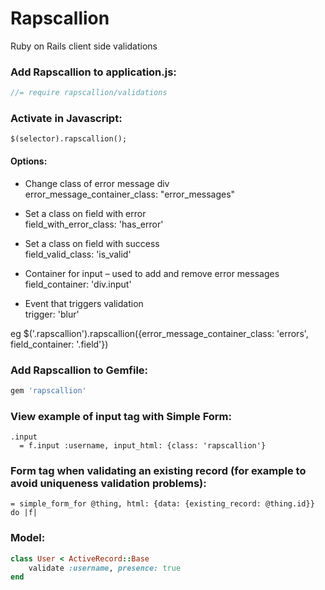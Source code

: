 Rapscallion
===========

Ruby on Rails client side validations

### Add Rapscallion to application.js:

``` javascript
//= require rapscallion/validations
```

### Activate in Javascript:
	$(selector).rapscallion();

#### Options:

- Change class of error message div  
  error_message_container_class: "error_messages"

- Set a class on field with error  
  field_with_error_class: 'has_error'

- Set a class on field with success  
  field_valid_class: 'is_valid'

- Container for input – used to add and remove error messages  
  field_container: 'div.input'

- Event that triggers validation  
  trigger: 'blur'

eg $('.rapscallion').rapscallion({error_message_container_class: 'errors', field_container: '.field'})

### Add Rapscallion to Gemfile:

``` ruby
gem 'rapscallion'
```

### View example of input tag with Simple Form:

``` haml
.input
  = f.input :username, input_html: {class: 'rapscallion'}
```

### Form tag when validating an existing record (for example to avoid uniqueness validation problems):

``` haml
= simple_form_for @thing, html: {data: {existing_record: @thing.id}} do |f|
```

### Model:

``` ruby
class User < ActiveRecord::Base
	validate :username, presence: true
end
```
